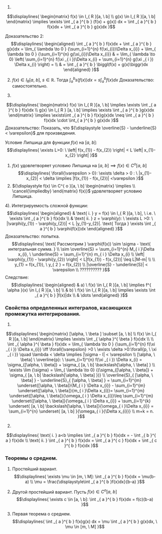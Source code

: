 1) 
$$\displaylines{
\begin{matrix}
f(x) \in  I_{ R }[a, \  b]  \\
g(x) \in I_{ R }[a, \  b] 
\end{matrix} \implies  \exists \int _{ a }^{ b } (f(x) + g(x)) dx  = \int _{ a }^{ b } f(x)dx + \int _{ a }^{ b } g(x)dx
}$$

Доказательство 2:
$$\displaylines{
\begin{aligned}
\int _{ a }^{ b } f(x)dx + \int _{ a }^{ b } g(x)dx = \lim_{ \lambda \to 0 } {\sum_{i=1}^{n} f(\xi_{i})\Delta x_{i}} + \lim_{ \lambda \to 0 } {\sum_{i=1}^{n} g(\xi_{i})\Delta x_{i}} & =  \lim_{ \lambda \to 0} \left(  \sum_{i=1}^{n} f(\xi _{ i })\Delta x_{i} + \sum_{i=1}^{n} g(\xi _{ i }) \Delta x_{i}  \right) = \\
& = \int _{ a }^{ b } \biggl(f(x) + g(x)\biggr)dx
\end{aligned}
}$$

2) ${\displaystyle f(x) \in I_{ R }[a, \ b], \ s \in \mathbb{R}}$. Тогда ${\displaystyle \int_{ a }^{ b } s(f(x))dx = s \int_{ a }^{ b }f(x)dx}$
Доказательство: самостоятельно.

3) 
$$\displaylines{
\begin{matrix}
f(x) \in  I_{ R }[a, \  b] \implies  \exists \int _{ a }^{ b } f(x)dx \\
g(x) \in I_{ R } [a, \  b]  \implies  \exists \int _{ a }^{ b }g(x)dx
\end{matrix} \implies  \exists\int _{ a }^{ b } f(x)g(x)dx \neq \int _{ a }^{ b } f(x)dx \cdot  \int_{ a }^{ b } g(x)dx
}$$
Доказательство:
Показать, что ${\displaystyle \overline{S} - \underline{S} < \varepsilon}$ для произведения.

Условие Липшица для функции ${\displaystyle f(x)}$ на ${\displaystyle [a, \ b]}$:
$$\displaylines{
\exists L>0: \ \left| f(x_{1}) - f(x_{2}) \right| < L \left| x_{1}-x_{2} \right| 
}$$
1. ${\displaystyle f(x)}$ удовлетворяет условию Липшица на ${\displaystyle [a, \ b] \implies f(x) \in C^{ o }[a, \ b]}$
$$\displaylines{
\forall{\varepsilon > 0}: \exists \delta > 0 : \ |x_{1}-x_{2}| < \delta \implies  |f(x_{1}) - f(x_{2})| <\varepsilon
}$$
2. ${\displaystyle f(x) \in C^{ o }[a, \ b] \begin{matrix} \implies \\ \cancel{\impliedby} \end{matrix} f(x)}$ удовлетворяет условию Липшица.

4). Интегрируемость сложной функции:
$$\displaylines{
\begin{aligned}
& \text{ i. } y = f(x) \in  I_{ R }[a, \  b], \  i.e. \  \exists \int _{ a }^{ b } f(x)dx \\
& \text{ ii. } z = \varphi(y): \ \exists L >0: \ |\varphi(y_{1}) - \varphi(y_{2})| < L |y_{1}-y_{2}|. \text{ Тогда } \exists \int _{ a }^{ b } \varphi(f(x))dx
\end{aligned}
}$$
Доказательство: попытка.
$$\displaylines{
\text{ Рассмотрим } \varphi(f(x)) \sim \sigma - \text{ интегральная сумма. } \\
\sim \overline{S} = \sum_{i=1}^{n} M_{ i }\Delta x_{i}, \  \underline{S} = \sum_{i=1}^{n} m_{ i } \Delta x_{i} \\
\left| \varphi(y_{1}) - \varphi(y_{2}) \right| < L|f(x_{1}) - f(x_{2})| \leq L|M-m| \\
\\
y_{1} = f(x_{1}), \  y_{ 2 } = f(x_{2}) \\
|\overline{S} - \underline{S}| < \varepsilon \\
??????????
}$$
Следствие:
$$\displaylines{
\begin{aligned}
& a) \ f(x) \in  I_{ R }[a, \  b] \implies  f^{ \alpha }(x) \in I_{ R }[a, \  b] \\
& b) \ f(x) \in  I_{ R }[a, \  b] \implies \exists \int _{ a }^{ b } |f(x)|dx \\
& \dots 
\end{aligned}
}$$

### Свойства определенных интегралов, касающихся промежутка интегрирования.
1)
$$\displaylines{
\begin{matrix}
[\alpha, \  \beta ] \subset [a, \  b]  \\
f(x) \in I_{ R }[a, \  b]
\end{matrix} \implies \exists \int _{ \alpha }^{ \beta } f(x)dx \\
\\
\int _{ \alpha }^{ \beta } f(x)dx = \lim_{ \lambda \to 0 } {\sum_{i=1}^{n} f(\xi _{ i }) \Delta x_{i}} \iff \forall{\varepsilon} >0 \ \exists \delta >0:\forall{p, \  \xi _{ i }} \quad \lambda < \delta \implies  |\sigma - I| < \varepsilon \\
[\alpha, \  \beta] \ \overline{p}: \ \sum_{i=1}^{n} f(\xi _{ i }) \Delta x_{i} = \sigma_{[\alpha, \  \beta]} + \sigma_{ [a, \  b] \backslash[\alpha, \  \beta] } \\
\exists \lim {\sigma} = \lim_{ \lambda \to 0} {(\sigma_{[\alpha, \  \beta]} + \sigma_{ [a, \  b] \backslash[\alpha, \  \beta] })} \\
\overline{S}_{ [\alpha, \  \beta] } - \underline{S}_{ [\alpha, \  \beta] } = \sum_{i=1}^{m} \underset{[\alpha, \  \beta]}{M_{ i } \Delta x_{i}} - \sum_{i=1}^{m} \underset{[\alpha, \  \beta]}{m_{ i }\Delta x_{i}}= \sum_{i=1}^{m} \underset{[\alpha, \  \beta]}{\omega_{ i } \Delta x_{i}}\leq \sum_{i=1}^{m} \underset{[\alpha, \  \beta]}{\omega_{ i } \Delta x_{i}} + \sum_{i=1}^{k} \underset{ [a, \  b] \backslash[\alpha, \  \beta]}{\omega_{ i }\Delta x_{i}}  = \sum_{i=1}^{n} \underset{ [a, \  b] }{\omega_{ i }{\Delta x_{i}}} \\
m+k = n.
}$$

2)
$$\displaylines{
\text{ i. } a<b \implies \int _{ a }^{ b } f(x)dx = - \int _{ b }^{ a } f(x)dx \\
\text{ ii. } \int _{ a }^{ b } f(x)dx = \int _{ a }^{ c } f(x)dx + \int _{ c }^{ b } f(x)dx
}$$
### Теоремы о среднем.
1. Простейший вариант.
$$\displaylines{
\exists \mu \in [m, \  M]: \int _{ a }^{ b } f(x)dx = \mu(b-a) \\
\mu = \frac{\displaystyle\int _{ a }^{ b }f(x)dx}{b-a}
}$$

2. Другой простейший вариант. Пусть ${\displaystyle f(x) \in C^{ o }[a, \ b]}$
$$\displaylines{
\exists c \in  [a, \  b]: \int _{ a }^{ b } f(x)dx = f(c)(b-a)
}$$
3. Первая теорема о среднем.
$$\displaylines{
\int _{ a }^{ b } f(x)g(x) dx = \mu \int _{ a }^{ b } g(x)dx, \  \mu \in  [m, \  M]
}$$